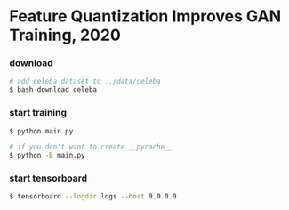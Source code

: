 # Feature Quantization Improves GAN Training, 2020

### download

```bash
# add celeba dataset to ../data/celeba
$ bash download celeba
```

### start training

```bash
$ python main.py

# if you don't want to create __pycache__
$ python -B main.py
```

### start tensorboard

```bash
$ tensorboard --logdir logs --host 0.0.0.0
```